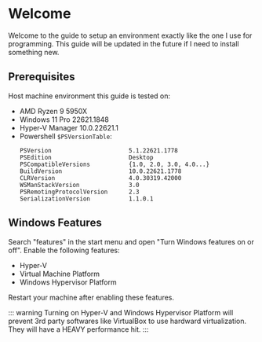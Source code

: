 # Welcome
Welcome to the guide to setup an environment exactly like the one I use for programming. This guide will be updated in the future if I need to install something new.

## Prerequisites

Host machine environment this guide is tested on:
- AMD Ryzen 9 5950X
- Windows 11 Pro 22621.1848
- Hyper-V Manager 10.0.22621.1
- Powershell `$PSVersionTable`:
  ```
  PSVersion                      5.1.22621.1778
  PSEdition                      Desktop
  PSCompatibleVersions           {1.0, 2.0, 3.0, 4.0...}
  BuildVersion                   10.0.22621.1778
  CLRVersion                     4.0.30319.42000
  WSManStackVersion              3.0
  PSRemotingProtocolVersion      2.3
  SerializationVersion           1.1.0.1
  ```

## Windows Features
Search "features" in the start menu and open "Turn Windows features on or off". Enable the following features:
- Hyper-V
- Virtual Machine Platform
- Windows Hypervisor Platform

Restart your machine after enabling these features.

::: warning
Turning on Hyper-V and Windows Hypervisor Platform will prevent 3rd party softwares like VirtualBox to use hardward virtualization. They will have a HEAVY performance hit.
:::

